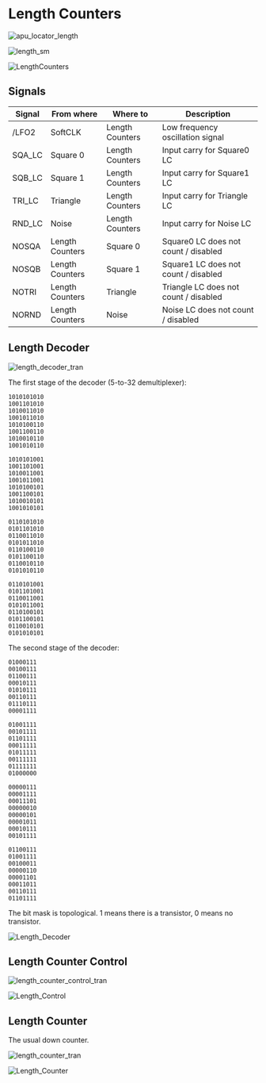 # Length Counters

![apu_locator_length](/BreakingNESWiki/imgstore/apu/apu_locator_length.jpg)

![length_sm](/BreakingNESWiki/imgstore/apu/length_sm.jpg)

![LengthCounters](/BreakingNESWiki/imgstore/apu/LengthCounters.jpg)

## Signals

|Signal|From where|Where to|Description|
|---|---|---|---|
|/LFO2|SoftCLK|Length Counters|Low frequency oscillation signal|
|SQA_LC|Square 0|Length Counters|Input carry for Square0 LC|
|SQB_LC|Square 1|Length Counters|Input carry for Square1 LC|
|TRI_LC|Triangle|Length Counters|Input carry for Triangle LC|
|RND_LC|Noise|Length Counters|Input carry for Noise LC|
|NOSQA|Length Counters|Square 0|Square0 LC does not count / disabled|
|NOSQB|Length Counters|Square 1|Square1 LC does not count / disabled|
|NOTRI|Length Counters|Triangle|Triangle LC does not count / disabled|
|NORND|Length Counters|Noise|Noise LC does not count / disabled|

## Length Decoder

![length_decoder_tran](/BreakingNESWiki/imgstore/apu/length_decoder_tran.jpg)

The first stage of the decoder (5-to-32 demultiplexer):

```
1010101010
1001101010
1010011010
1001011010
1010100110
1001100110
1010010110
1001010110

1010101001
1001101001
1010011001
1001011001
1010100101
1001100101
1010010101
1001010101

0110101010
0101101010
0110011010
0101011010
0110100110
0101100110
0110010110
0101010110

0110101001
0101101001
0110011001
0101011001
0110100101
0101100101
0110010101
0101010101
```

The second stage of the decoder:

```
01000111
00100111
01100111
00010111
01010111
00110111
01110111
00001111

01001111
00101111
01101111
00011111
01011111
00111111
01111111
01000000

00000111
00001111
00011101
00000010
00000101
00001011
00010111
00101111

01100111
01001111
00100011
00000110
00001101
00011011
00110111
01101111
```

The bit mask is topological. 1 means there is a transistor, 0 means no transistor.

![Length_Decoder](/BreakingNESWiki/imgstore/apu/Length_Decoder.jpg)

## Length Counter Control

![length_counter_control_tran](/BreakingNESWiki/imgstore/apu/length_counter_control_tran.jpg)

![Length_Control](/BreakingNESWiki/imgstore/apu/Length_Control.jpg)

## Length Counter

The usual down counter.

![length_counter_tran](/BreakingNESWiki/imgstore/apu/length_counter_tran.jpg)

![Length_Counter](/BreakingNESWiki/imgstore/apu/Length_Counter.jpg)
